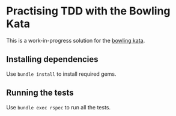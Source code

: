 # Practising TDD with the Bowling Kata

This is a work-in-progress solution for the [bowling kata](https://learn.madetech.com/katas/bowling/).

## Installing dependencies

Use `bundle install` to install required gems.

## Running the tests

Use `bundle exec rspec` to run all the tests.
